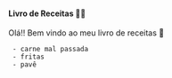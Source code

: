 #### Livro de Receitas :man_cook:



Olá!! Bem vindo ao meu livro de receitas :wave:

     - carne mal passada
     - fritas
     - pavê